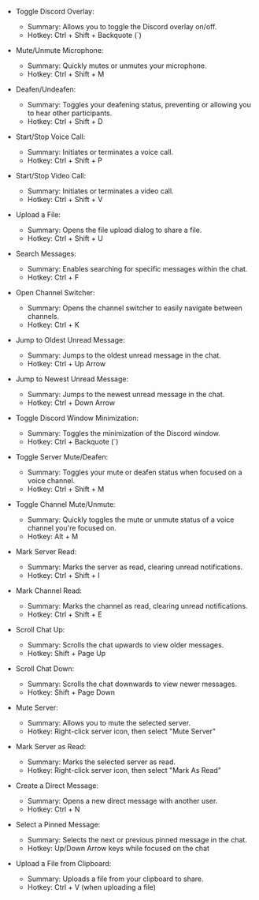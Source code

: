 - Toggle Discord Overlay:
   - Summary: Allows you to toggle the Discord overlay on/off.
   - Hotkey: Ctrl + Shift + Backquote (`)

- Mute/Unmute Microphone:
   - Summary: Quickly mutes or unmutes your microphone.
   - Hotkey: Ctrl + Shift + M

- Deafen/Undeafen:
   - Summary: Toggles your deafening status, preventing or allowing you to hear other participants.
   - Hotkey: Ctrl + Shift + D

- Start/Stop Voice Call:
   - Summary: Initiates or terminates a voice call.
   - Hotkey: Ctrl + Shift + P

- Start/Stop Video Call:
   - Summary: Initiates or terminates a video call.
   - Hotkey: Ctrl + Shift + V

- Upload a File:
   - Summary: Opens the file upload dialog to share a file.
   - Hotkey: Ctrl + Shift + U

- Search Messages:
   - Summary: Enables searching for specific messages within the chat.
   - Hotkey: Ctrl + F

- Open Channel Switcher:
   - Summary: Opens the channel switcher to easily navigate between channels.
   - Hotkey: Ctrl + K

- Jump to Oldest Unread Message:
   - Summary: Jumps to the oldest unread message in the chat.
   - Hotkey: Ctrl + Up Arrow

- Jump to Newest Unread Message:
   - Summary: Jumps to the newest unread message in the chat.
   - Hotkey: Ctrl + Down Arrow

- Toggle Discord Window Minimization:
   - Summary: Toggles the minimization of the Discord window.
   - Hotkey: Ctrl + Backquote (`)

- Toggle Server Mute/Deafen:
   - Summary: Toggles your mute or deafen status when focused on a voice channel.
   - Hotkey: Ctrl + Shift + M

- Toggle Channel Mute/Unmute:
   - Summary: Quickly toggles the mute or unmute status of a voice channel you're focused on.
   - Hotkey: Alt + M

- Mark Server Read:
   - Summary: Marks the server as read, clearing unread notifications.
   - Hotkey: Ctrl + Shift + I

- Mark Channel Read:
   - Summary: Marks the channel as read, clearing unread notifications.
   - Hotkey: Ctrl + Shift + E

- Scroll Chat Up:
   - Summary: Scrolls the chat upwards to view older messages.
   - Hotkey: Shift + Page Up

- Scroll Chat Down:
   - Summary: Scrolls the chat downwards to view newer messages.
   - Hotkey: Shift + Page Down

- Mute Server:
   - Summary: Allows you to mute the selected server.
   - Hotkey: Right-click server icon, then select "Mute Server"

- Mark Server as Read:
   - Summary: Marks the selected server as read.
   - Hotkey: Right-click server icon, then select "Mark As Read"

- Create a Direct Message:
   - Summary: Opens a new direct message with another user.
   - Hotkey: Ctrl + N

- Select a Pinned Message:
   - Summary: Selects the next or previous pinned message in the chat.
   - Hotkey: Up/Down Arrow keys while focused on the chat

- Upload a File from Clipboard:
   - Summary: Uploads a file from your clipboard to share.
   - Hotkey: Ctrl + V (when uploading a file)
